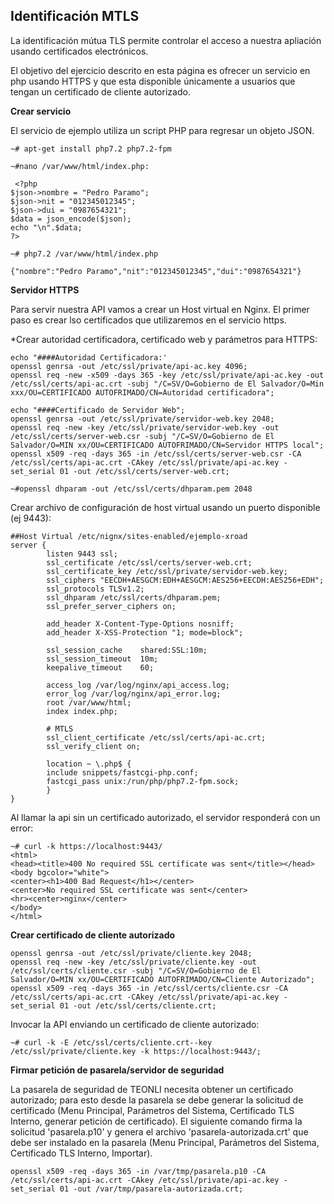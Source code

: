 
## Identificación MTLS

La identificación mútua TLS permite controlar el acceso a nuestra apliación usando certificados electrónicos.

El objetivo del ejercicio descrito en esta página es ofrecer un servicio en php usando HTTPS y que esta disponible únicamente a usuarios que tengan un certificado de cliente autorizado.

**Crear servicio**

El servicio de ejemplo utiliza un script PHP para regresar un objeto JSON.
```
~# apt-get install php7.2 php7.2-fpm

~#nano /var/www/html/index.php:

 <?php 
$json->nombre = "Pedro Paramo";
$json->nit = "012345012345";
$json->dui = "0987654321";
$data = json_encode($json); 
echo "\n".$data; 
?> 
 
~# php7.2 /var/www/html/index.php

{"nombre":"Pedro Paramo","nit":"012345012345","dui":"0987654321"} 
```

**Servidor HTTPS**

Para servir nuestra API vamos a crear un Host virtual en Nginx. El primer paso es crear lso certificados que utilizaremos en el servicio https.   

*Crear autoridad certificadora, certificado web y parámetros para HTTPS:

```
echo "####Autoridad Certificadora:'
openssl genrsa -out /etc/ssl/private/api-ac.key 4096;
openssl req -new -x509 -days 365 -key /etc/ssl/private/api-ac.key -out /etc/ssl/certs/api-ac.crt -subj "/C=SV/O=Gobierno de El Salvador/O=Min xxx/OU=CERTIFICADO AUTOFRIMADO/CN=Autoridad certificadora";

echo "####Certificado de Servidor Web";
openssl genrsa -out /etc/ssl/private/servidor-web.key 2048;
openssl req -new -key /etc/ssl/private/servidor-web.key -out /etc/ssl/certs/server-web.csr -subj "/C=SV/O=Gobierno de El Salvador/O=MIN xx/OU=CERTIFICADO AUTOFRIMADO/CN=Servidor HTTPS local";
openssl x509 -req -days 365 -in /etc/ssl/certs/server-web.csr -CA /etc/ssl/certs/api-ac.crt -CAkey /etc/ssl/private/api-ac.key -set_serial 01 -out /etc/ssl/certs/server-web.crt;

~#openssl dhparam -out /etc/ssl/certs/dhparam.pem 2048
```

Crear archivo de configuración de host virtual usando un puerto disponible (ej 9443):

```
##Host Virtual /etc/nignx/sites-enabled/ejemplo-xroad
server {
        listen 9443 ssl;
        ssl_certificate /etc/ssl/certs/server-web.crt;
        ssl_certificate_key /etc/ssl/private/servidor-web.key;
        ssl_ciphers "EECDH+AESGCM:EDH+AESGCM:AES256+EECDH:AES256+EDH";
        ssl_protocols TLSv1.2;
        ssl_dhparam /etc/ssl/certs/dhparam.pem;
        ssl_prefer_server_ciphers on;

        add_header X-Content-Type-Options nosniff;
        add_header X-XSS-Protection "1; mode=block";

        ssl_session_cache    shared:SSL:10m;
        ssl_session_timeout  10m;
        keepalive_timeout    60;
        
        access_log /var/log/nginx/api_access.log;
        error_log /var/log/nginx/api_error.log;
        root /var/www/html;
        index index.php;

        # MTLS
        ssl_client_certificate /etc/ssl/certs/api-ac.crt;
        ssl_verify_client on;

        location ~ \.php$ {
        include snippets/fastcgi-php.conf;
        fastcgi_pass unix:/run/php/php7.2-fpm.sock;
        }
}

```
Al llamar la api sin un certificado autorizado, el servidor responderá con un error:
```
~# curl -k https://localhost:9443/
<html>
<head><title>400 No required SSL certificate was sent</title></head>
<body bgcolor="white">
<center><h1>400 Bad Request</h1></center>
<center>No required SSL certificate was sent</center>
<hr><center>nginx</center>
</body>
</html>
```
**Crear certificado de cliente autorizado**
```
openssl genrsa -out /etc/ssl/private/cliente.key 2048;
openssl req -new -key /etc/ssl/private/cliente.key -out /etc/ssl/certs/cliente.csr -subj "/C=SV/O=Gobierno de El Salvador/O=MIN xx/OU=CERTIFICADO AUTOFRIMADO/CN=Cliente Autorizado";
openssl x509 -req -days 365 -in /etc/ssl/certs/cliente.csr -CA /etc/ssl/certs/api-ac.crt -CAkey /etc/ssl/private/api-ac.key -set_serial 01 -out /etc/ssl/certs/cliente.crt;
```
Invocar la API enviando un certificado de cliente autorizado:
```
~# curl -k -E /etc/ssl/certs/cliente.crt--key /etc/ssl/private/cliente.key -k https://localhost:9443/;
```

**Firmar petición de pasarela/servidor de seguridad**

La pasarela de seguridad de TEONLI necesita obtener un certificado autorizado; para esto desde la pasarela se debe generar la solicitud de certificado (Menu Principal, Parámetros del Sistema, Certificado TLS Interno, generar petición de certificado). El siguiente comando firma la solicitud 'pasarela.p10' y genera el archivo 'pasarela-autorizada.crt' que debe ser instalado en la pasarela (Menu Principal, Parámetros del Sistema, Certificado TLS Interno, Importar).  

```
openssl x509 -req -days 365 -in /var/tmp/pasarela.p10 -CA /etc/ssl/certs/api-ac.crt -CAkey /etc/ssl/private/api-ac.key -set_serial 01 -out /var/tmp/pasarela-autorizada.crt;
```

